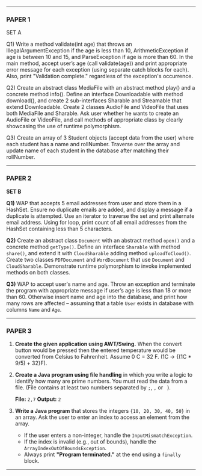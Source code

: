 ***

### PAPER 1
SET A

Q1) Write a method validate(int age) that throws an IllegalArgumentException if the age is less than 10, ArithmeticException if age is between 10 and 15, and ParseException if age is more than 60. In the main method, accept user’s age (call validate(age)) and print appropriate error message for each exception (using separate catch blocks for each). Also, print "Validation complete." regardless of the exception's occurrence.

Q2) Create an abstract class MediaFile with an abstract method play() and a concrete method info(). Define an interface Downloadable with method download(), and create 2 sub-interfaces Sharable and Streamable that extend Downloadable. Create 2 classes AudioFile and VideoFile that uses both MediaFile and Sharable. Ask user whether he wants to create an AudioFile or VideoFile, and call methods of appropriate class by clearly showcasing the use of runtime polymorphism.

Q3) Create an array of 3 Student objects (accept data from the user) where each student has a name and rollNumber. Traverse over the array and update name of each student in the database after matching their rollNumber.

***


### PAPER 2
**SET B**

**Q1)** WAP that accepts 5 email addresses from user and store them in a HashSet. Ensure no duplicate emails are added, and display a message if a duplicate is attempted. Use an iterator to traverse the set and print alternate email address. Using for loop, print count of all email addresses from the HashSet containing less than 5 characters.

**Q2)** Create an abstract class `Document` with an abstract method `open()` and a concrete method `getType()`. Define an interface `Sharable` with method `share()`, and extend it with `CloudSharable` adding method `uploadToCloud()`. Create two classes `PDFDocument` and `WordDocument` that use `Document` and `CloudSharable`. Demonstrate runtime polymorphism to invoke implemented methods on both classes.

**Q3)** WAP to accept user's name and age. Throw an exception and terminate the program with appropriate message if user’s age is less than 18 or more than 60. Otherwise insert name and age into the database, and print how many rows are affected – assuming that a table `User` exists in database with columns `Name` and `Age`.

***


### PAPER 3

1. **Create the given application using AWT/Swing.** When the convert button would be pressed then the entered temperature would be converted from Celsius to Fahrenheit.
   Assume 0 C = 32 F. (1C → {(1C \* 9/5) + 32}F).

2. **Create a Java program using file handling** in which you write a logic to identify how many are prime numbers. You must read the data from a file.
   (File contains at least two numbers separated by `;`, `,` or ` `).

   **File:** `2,7`
   **Output:** `2`

3. **Write a Java program** that stores the integers `{10, 20, 30, 40, 50}` in an array.
   Ask the user to enter an index to access an element from the array.

   * If the user enters a non-integer, handle the `InputMismatchException`.
   * If the index is invalid (e.g., out of bounds), handle the `ArrayIndexOutOfBoundsException`.
   * Always print **"Program terminated."** at the end using a `finally` block.

***

